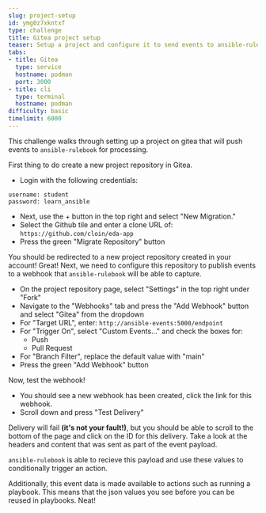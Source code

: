 ```yaml
---
slug: project-setup
id: ymg0z7xkntxf
type: challenge
title: Gitea project setup
teaser: Setup a project and configure it to send events to ansible-rulebook
tabs:
- title: Gitea
  type: service
  hostname: podman
  port: 3000
- title: cli
  type: terminal
  hostname: podman
difficulty: basic
timelimit: 6000
---
```

This challenge walks through setting up a project on gitea that will push events to `ansible-rulebook` for processing.

First thing to do create a new project repository in Gitea.
- Login with the following credentials:
```
username: student
password: learn_ansible
```
- Next, use the + button in the top right and select "New Migration."
- Select the Github tile and enter a clone URL of: `https://github.com/cloin/eda-app`
- Press the green "Migrate Repository" button

You should be redirected to a new project repository created in your account! Great!
Next, we need to configure this repository to publish events to a webhook that `ansible-rulebook` will be able to capture.
- On the project repository page, select "Settings" in the top right under "Fork"
- Navigate to the "Webhooks" tab and press the "Add Webhook" button and select "Gitea" from the dropdown
- For "Target URL", enter: `http://ansible-events:5000/endpoint`
- For "Trigger On", select "Custom Events..." and check the boxes for:
    - Push
    - Pull Request
- For "Branch Filter", replace the default value with "main"
- Press the green "Add Webhook" button

Now, test the webhook!
- You should see a new webhook has been created, click the link for this webhook.
- Scroll down and press "Test Delivery"

Delivery will fail **(it's not your fault!)**, but you should be able to scroll to the bottom of the page and click on the ID for this delivery. Take a look at the headers and content that was sent as part of the event payload.

`ansible-rulebook` is able to recieve this payload and use these values to conditionally trigger an action.

Additionally, this event data is made available to actions such as running a playbook. This means that the json values you see before you can be reused in playbooks. Neat!
